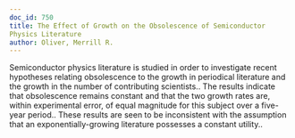 ```yaml
---
doc_id: 750
title: The Effect of Growth on the Obsolescence of Semiconductor 
Physics Literature
author: Oliver, Merrill R.
---
```


Semiconductor physics literature is studied in order to investigate recent
hypotheses relating obsolescence to the growth in periodical literature and the
growth in the number of contributing scientists.. The results indicate that
obsolescence remains constant and that the two growth rates are, within
experimental error, of equal magnitude for this subject over a five-year 
period.. These results are seen to be inconsistent with the assumption that an
exponentially-growing literature possesses a constant utility..